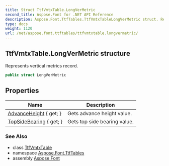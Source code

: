 ```yaml
---
title: Struct TtfVmtxTable.LongVerMetric
second_title: Aspose.Font for .NET API Reference
description: Aspose.Font.TtfTables.TtfVmtxTableLongVerMetric struct. Represents vertical metrics record
type: docs
weight: 1120
url: /net/aspose.font.ttftables/ttfvmtxtable.longvermetric/
---
```

## TtfVmtxTable.LongVerMetric structure

Represents vertical metrics record.

```csharp
public struct LongVerMetric
```

## Properties

| Name | Description |
| --- | --- |
| [AdvanceHeight](../../aspose.font.ttftables/ttfvmtxtable.longvermetric/advanceheight) { get; } | Gets advance height value. |
| [TopSideBearing](../../aspose.font.ttftables/ttfvmtxtable.longvermetric/topsidebearing) { get; } | Gets top side bearing value. |

### See Also

* class [TtfVmtxTable](../ttfvmtxtable/)
* namespace [Aspose.Font.TtfTables](../../aspose.font.ttftables/)
* assembly [Aspose.Font](../../)


